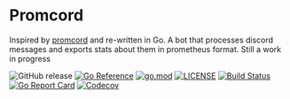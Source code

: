 # Promcord

Inspired by [promcord](https://github.com/nimarion/promcord) and re-written in Go. A bot that processes discord messages and exports stats about them in prometheus format. Still a work in progress


![GitHub release](https://img.shields.io/github/v/release/rich7690/promcord)
[![Go Reference](https://pkg.go.dev/badge/github.com/rich7690/promcord.svg)](https://pkg.go.dev/github.com/rich7690/promcord)
[![go.mod](https://img.shields.io/github/go-mod/go-version/rich7690/promcord)](go.mod)
[![LICENSE](https://img.shields.io/github/license/rich7690/promcord)](LICENSE)
[![Build Status](https://img.shields.io/github/workflow/status/rich7690/promcord/build)](https://github.com/rich7690/promcord/actions?query=workflow%3Abuild+branch%3Amain)
[![Go Report Card](https://goreportcard.com/badge/github.com/rich7690/promcord)](https://goreportcard.com/report/github.com/rich7690/promcord)
[![Codecov](https://codecov.io/gh/rich7690/promcord/branch/main/graph/badge.svg)](https://codecov.io/gh/rich7690/promcord)

